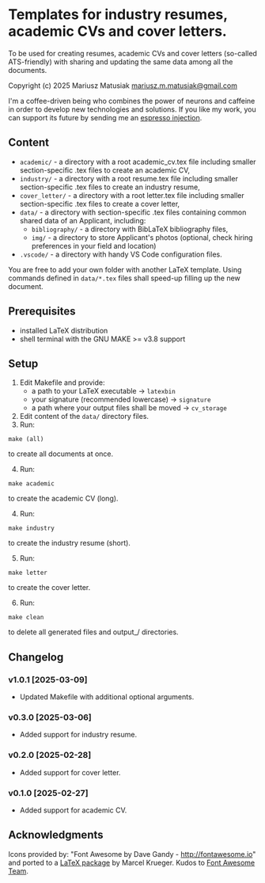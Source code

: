# Templates for industry resumes, academic CVs and cover letters.

To be used for creating resumes, academic CVs and cover letters (so-called ATS-friendly) with sharing and updating the same data among all the documents.

Copyright (c) 2025 Mariusz Matusiak <mariusz.m.matusiak@gmail.com>

I'm a coffee-driven being who combines the power of neurons and caffeine in order to develop new technologies and solutions.
If you like my work, you can support its future by sending me an [espresso injection](https://paypal.me/MMatk).

## Content

- `academic/` - a directory with a root academic_cv.tex file including smaller section-specific .tex files to create an academic CV,
- `industry/` - a directory with a root resume.tex file including smaller section-specific .tex files to create an industry resume,
- `cover_letter/` - a directory with a root letter.tex file including smaller section-specific .tex files to create a cover letter,
- `data/` - a directory with section-specific .tex files containing common shared data of an Applicant, including:
    - `bibliography/` - a directory with BibLaTeX bibliography files,
    - `img/` - a directory to store Applicant's photos (optional, check hiring preferences in your field and location)
- `.vscode/` - a directory with handy VS Code configuration files.

You are free to add your own folder with another LaTeX template. Using commands defined in `data/*.tex` files shall speed-up filling up the new document.

## Prerequisites

- installed LaTeX distribution
- shell terminal with the GNU MAKE >= v3.8 support

## Setup

1. Edit Makefile and provide:
    - a path to your LaTeX executable -> `latexbin`
    - your signature (recommended lowercase) -> `signature`
    - a path where your output files shall be moved -> `cv_storage`
2. Edit content of the `data/` directory files.
3. Run:
```shell
make (all)
```
to create all documents at once.

4. Run:
```shell
make academic
``` 
to create the academic CV (long).

4. Run:
```shell
make industry
``` 
to create the industry resume (short).

5. Run:
```shell
make letter
``` 
to create the cover letter.

6. Run:
```shell
make clean
```
to delete all generated files and output_/ directories.

## Changelog

### v1.0.1 [2025-03-09]
- Updated Makefile with additional optional arguments.
### v0.3.0 [2025-03-06]
- Added support for industry resume. 
### v0.2.0 [2025-02-28]
- Added support for cover letter. 
### v0.1.0 [2025-02-27]
- Added support for academic CV. 

## Acknowledgments

Icons provided by: "Font Awesome by Dave Gandy - http://fontawesome.io" and ported to a [LaTeX package](https://ctan.org/pkg/fontawesome5) by Marcel Krueger. Kudos to [Font Awesome Team](https://github.com/orgs/FortAwesome/people).